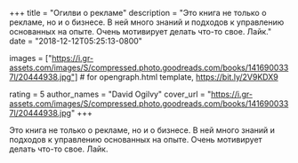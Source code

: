 
+++
title = "Огилви о рекламе"
description = "Это книга не только о рекламе, но и о бизнесе. В ней много знаний и подходов к управлению основанных на опыте. Очень мотивирует делать что-то свое. Лайк."
date = "2018-12-12T05:25:13-0800"

images = ["https://i.gr-assets.com/images/S/compressed.photo.goodreads.com/books/1416900337l/20444938.jpg"]  # for opengraph.html template, https://bit.ly/2V9KDX9

rating = 5
author_names = "David Ogilvy"
cover_url = "https://i.gr-assets.com/images/S/compressed.photo.goodreads.com/books/1416900337l/20444938.jpg"
+++

Это книга не только о рекламе, но и о бизнесе. В ней много знаний и подходов к управлению основанных на опыте. Очень мотивирует делать что-то свое. Лайк.
